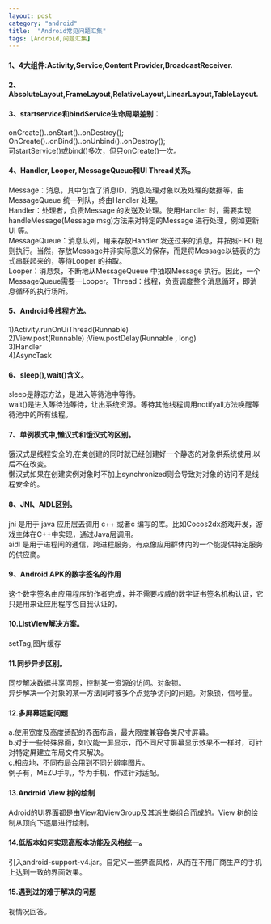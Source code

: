 ```yaml
---
layout: post
category: "android"
title:  "Android常见问题汇集"
tags: [Android,问题汇集]
---
```

#### 1、4大组件:Activity,Service,Content Provider,BroadcastReceiver.

#### 2、AbsoluteLayout,FrameLayout,RelativeLayout,LinearLayout,TableLayout.

#### 3、startservice和bindService生命周期差别：
onCreate()..onStart()..onDestroy();  
OnCreate()..onBind()..onUnbind()..onDestroy();  
可startService()或bind()多次，但只onCreate()一次。

#### 4、Handler, Looper, MessageQueue和UI Thread关系。
Message：消息，其中包含了消息ID，消息处理对象以及处理的数据等，由MessageQueue 统一列队，终由Handler 处理。  
Handler：处理者，负责Message 的发送及处理。使用Handler 时，需要实现handleMessage(Message msg)方法来对特定的Message 进行处理，例如更新UI 等。  
MessageQueue：消息队列，用来存放Handler 发送过来的消息，并按照FIFO 规则执行。当然，存放Message并非实际意义的保存，而是将Message以链表的方式串联起来的，等待Looper 的抽取。  
Looper：消息泵，不断地从MessageQueue 中抽取Message 执行。因此，一个MessageQueue需要一Looper。Thread：线程，负责调度整个消息循环，即消息循环的执行场所。

#### 5、Android多线程方法。
1)Activity.runOnUiThread(Runnable)  
2)View.post(Runnable) ;View.postDelay(Runnable , long)  
3)Handler  
4)AsyncTask

#### 6、sleep(),wait()含义。
sleep是静态方法，是进入等待池中等待。  
wait()是进入等待池等待，让出系统资源。等待其他线程调用notifyall方法唤醒等待池中的所有线程。  

#### 7、单例模式中,懒汉式和饿汉式的区别。
饿汉式是线程安全的,在类创建的同时就已经创建好一个静态的对象供系统使用,以后不在改变。  
懒汉式如果在创建实例对象时不加上synchronized则会导致对对象的访问不是线程安全的。

#### 8、JNI、AIDL区别。
jni  是用于 java 应用层去调用 c++ 或者c 编写的库。比如Cocos2dx游戏开发，游戏主体在C++中实现，通过Java层调用。  
aidl 是用于进程间的通信，跨进程服务。有点像应用群体内的一个能提供特定服务的供应商。

#### 9、Android APK的数字签名的作用
这个数字签名由应用程序的作者完成，并不需要权威的数字证书签名机构认证，它只是用来让应用程序包自我认证的。 

#### 10.ListView解决方案。
setTag,图片缓存

#### 11.同步异步区别。
同步解决数据共享问题，控制某一资源的访问。对象锁。  
异步解决一个对象的某一方法同时被多个点竞争访问的问题。对象锁，信号量。

#### 12.多屏幕适配问题
a.使用宽度及高度适配的界面布局，最大限度兼容各类尺寸屏幕。  
b.对于一些特殊界面，如仅能一屏显示，而不同尺寸屏幕显示效果不一样时，可针对特定屏建立布局文件来解决。  
c.相应地，不同布局会用到不同分辨率图片。  
例子有，MEZU手机，华为手机，作过针对适配。

#### 13.Android View 树的绘制
Adroid的UI界面都是由View和ViewGroup及其派生类组合而成的。View 树的绘制从顶向下逐层进行绘制。

#### 14.低版本如何实现高版本功能及风格统一。
引入android-support-v4.jar。自定义一些界面风格，从而在不用厂商生产的手机上达到一致的界面效果。

#### 15.遇到过的难于解决的问题
视情况回答。
